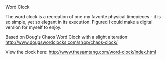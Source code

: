 Word Clock

The word clock is a recreation of one my favorite physical timepieces - it is so simple, yet so elegant in its execution. Figured I could make a digital version for myself to enjoy.

Based on Doug's Chaos Word Clock with a slight alteration:
http://www.dougswordclocks.com/shop/chaos-clock/

View the clock here:
http://www.thesamtang.com/word-clock/index.html